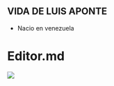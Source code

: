 ## VIDA DE LUIS APONTE

- Nacio en venezuela


# Editor.md

![](https://pandao.github.io/editor.md/images/logos/editormd-logo-180x180.png)
